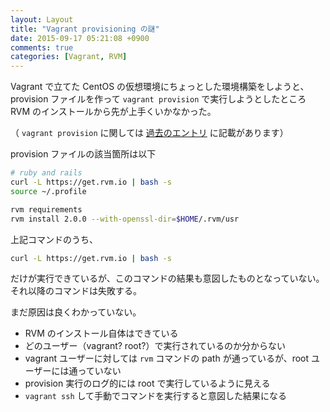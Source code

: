 ```yaml
---
layout: Layout
title: "Vagrant provisioning の謎"
date: 2015-09-17 05:21:08 +0900
comments: true
categories: [Vagrant, RVM]
---
```


Vagrant で立てた CentOS の仮想環境にちょっとした環境構築をしようと、provision ファイルを作って `vagrant provision` で実行しようとしたところ RVM のインストールから先が上手くいかなかった。

（ ` vagrant provision ` に関しては [過去のエントリ](http://blog.sojiro.me/blog/2015/05/03/the-first-step-for-vagrant/) に記載があります）

provision ファイルの該当箇所は以下

```bash
# ruby and rails
curl -L https://get.rvm.io | bash -s
source ~/.profile

rvm requirements
rvm install 2.0.0 --with-openssl-dir=$HOME/.rvm/usr
```

上記コマンドのうち、

```bash
curl -L https://get.rvm.io | bash -s
```

だけが実行できているが、このコマンドの結果も意図したものとなっていない。
それ以降のコマンドは失敗する。

まだ原因は良くわかっていない。

* RVM のインストール自体はできている
* どのユーザー（vagrant? root?）で実行されているのか分からない
* vagrant ユーザーに対しては `rvm` コマンドの path が通っているが、root ユーザーには通っていない
* provision 実行のログ的には root で実行しているように見える
* `vagrant ssh` して手動でコマンドを実行すると意図した結果になる
